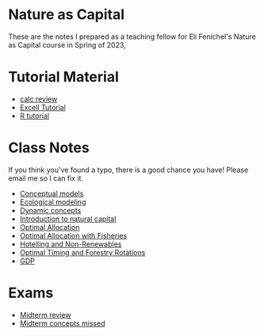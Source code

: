 # Nature as Capital 
These are the notes I prepared as a teaching fellow for Eli Fenichel's Nature as Capital course in Spring of 2023, 

# Tutorial Material 

- [calc review](section_notes/1_review/1_calc_review.pdf)
- [Excell Tutorial](section_notes/1_review/2_Excell_tutorial/excel_review.pdf)
- [R tutorial](section_notes/1_review/3_r_tutorial/r_tutorial.pdf)

# Class Notes
If you think you've found a typo, there is a good chance you have! Please email me so I can fix it.

- [Conceptual models](class_notes/1_conceptual_models/1_conceptual_models.pdf)
- [Ecological modeling](<class_notes/2_ecological modeling/2_ecological modeling.pdf>)
- [Dynamic concepts](<class_notes/3_dynamic concepts/3_dynamic concepts.pdf>)
- [Introduction to natural capital](<class_notes/4_Natural Capital/4_Natural Capital.pdf>)
- [Optimal Allocation](<class_notes/5_optimal_allocation/5_optimal_allocation.pdf>)
- [Optimal Allocation with Fisheries](<class_notes/6_fisheries/6_fisheries.pdf>)
- [Hotelling and Non-Renewables](<class_notes/7_hotelling/7_hotelling.pdf>)
- [Optimal Timing and Forestry Rotations](<class_notes/9_optimal_timing/9_optimal_timing.pdf>)
- [GDP](<class_notes/8_GDP/8_GDP.pdf>)







# Exams
- [Midterm review](<section_notes/6_midterm_review/6_midterm_review.pdf>)
- [Midterm concepts missed](<section_notes/6_midterm_review/select_midterm_answers.pdf>)
